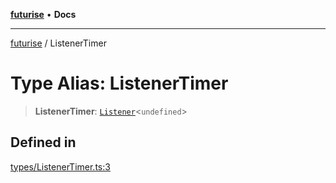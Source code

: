 [**futurise**](../README.md) • **Docs**

***

[futurise](../README.md) / ListenerTimer

# Type Alias: ListenerTimer

> **ListenerTimer**: [`Listener`](Listener.md)\<`undefined`\>

## Defined in

[types/ListenerTimer.ts:3](https://github.com/nevoland/futurise/blob/63f48b6115a80787f9d38f76cd4d2ba6aa6e217f/lib/types/ListenerTimer.ts#L3)

